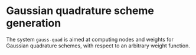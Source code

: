 # Gaussian quadrature scheme generation
The system `gauss-quad` is aimed at computing nodes and weights for Gaussian
quadrature schemes, with respect to an arbitrary weight function.


